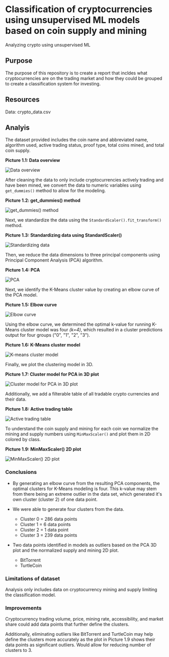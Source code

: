 # Classification of cryptocurrencies using unsupervised ML models based on coin supply and mining
Analyzing crypto using unsupervised ML

## Purpose
The purpose of this repository is to create a report that incldes what cryptocurrencies are on the trading market and how they could be grouped to create a classification system for investing.

## Resources
Data: crypto_data.csv

## Analyis

The dataset provided includes the coin name and abbreviated name, algorithm used, active trading status, proof type, total coins mined, and total coin supply.

**Picture 1.1: Data overview**

![Data overview](https://github.com/joshuanallen/Cryptocurrencies/blob/d5adb81559823e3d82e4b6ab5e20444706aa8502/images/1.1_Data_Overview.png)

After cleaning the data to only include cryptocurrencies actively trading and have been mined, we convert the data to numeric variables using `get_dummies()` method to allow for the modeling.

**Picture 1.2: get_dummies() method**

![get_dummies() method](https://github.com/joshuanallen/Cryptocurrencies/blob/d5adb81559823e3d82e4b6ab5e20444706aa8502/images/1.2_get_dummies.png)

Next, we standardize the data using the `StandardScaler().fit_transform()` method.

**Picture 1.3: Standardizing data using StandardScaler()**

![Standardizing data](https://github.com/joshuanallen/Cryptocurrencies/blob/d5adb81559823e3d82e4b6ab5e20444706aa8502/images/1.3_StandardScaler.png)

Then, we reduce the data dimensions to three principal components using Principal Component Analysis (PCA) algorithm.

**Picture 1.4: PCA**

![PCA](https://github.com/joshuanallen/Cryptocurrencies/blob/d5adb81559823e3d82e4b6ab5e20444706aa8502/images/1.4_PCA123.png)

Next, we identify the K-Means cluster value by creating an elbow curve of the PCA model.

**Picture 1.5: Elbow curve**

![Elbow curve](https://github.com/joshuanallen/Cryptocurrencies/blob/d5adb81559823e3d82e4b6ab5e20444706aa8502/images/1.5_Elbow_curve.png)

Using the elbow curve, we determined the optimal k-value for running K-Means cluster model was four *(k=4)*, which resulted in a cluster predictions output for four groups ("0", "1", "2", "3").

**Picture 1.6: K-Means cluster model**

![K-means cluster model](https://github.com/joshuanallen/Cryptocurrencies/blob/d5adb81559823e3d82e4b6ab5e20444706aa8502/images/1.6_KMeans.png)

Finally, we plot the clustering model in 3D.

**Picture 1.7: Cluster model for PCA in 3D plot**

![Cluster model for PCA in 3D plot](https://github.com/joshuanallen/Cryptocurrencies/blob/d5adb81559823e3d82e4b6ab5e20444706aa8502/images/1.7_3D_PCA_plot.png)

Additionally, we add a filterable table of all tradable crypto currencies and their data.

**Picture 1.8: Active trading table**

![Active trading table](https://github.com/joshuanallen/Cryptocurrencies/blob/d5adb81559823e3d82e4b6ab5e20444706aa8502/images/1.8_active_trading_table.png)

To understand the coin supply and mining for each coin we normalize the mining and supply numbers using `MinMaxScaler()` and plot them in 2D colored by class.

**Picture 1.9: MinMaxScaler() 2D plot**

![MinMaxScaler() 2D plot](https://github.com/joshuanallen/Cryptocurrencies/blob/d5adb81559823e3d82e4b6ab5e20444706aa8502/images/1.9_minmax_2D_plot.png)


### Conclusions
- By generating an elbow curve from the resulting PCA components, the optimal clusters for K-Means modeling is four. This k-value may stem from there being an extreme outlier in the data set, which generated it's own cluster (cluster 2) of one data point.

- We were able to generate four clusters from the data.
    - Cluster 0 = 286 data points
    - Cluster 1 = 6 data points
    - Cluster 2 = 1 data point
    - Cluster 3 = 239 data points

- Two data points identified in models as outliers based on the PCA 3D plot and the normalized supply and mining 2D plot.
    - BitTorrent
    - TurtleCoin

### Limitations of dataset
Analysis only includes data on cryptocurrency mining and supply limiting the classification model.

### Improvements
Cryptocurrency trading volume, price, mining rate, accessibility, and market share could add data points that further define the clusters.

Additionally, eliminating outliers like BitTorrent and TurtleCoin may help define the clusters more accurately as the plot in Picture 1.9 shows their data points as significant outliers. Would allow for reducing number of clusters to 3.

